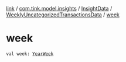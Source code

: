 [link](../../../index.md) / [com.tink.model.insights](../../index.md) / [InsightData](../index.md) / [WeeklyUncategorizedTransactionsData](index.md) / [week](./week.md)

# week

`val week: `[`YearWeek`](../../../com.tink.model.time/-year-week/index.md)